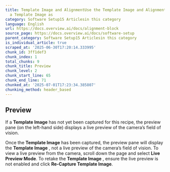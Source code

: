 ```yaml
---
title: Template Image and AlignmentUse the Template Image and Alignment page to capture
  a Template Image as
category: Software Setup15 Articlesin this category
language: English
url: https://docs.overview.ai/docs/alignment-block
source_page: https://docs.overview.ai/docs/software-setup
parent_category: Software Setup15 Articlesin this category
is_individual_article: true
scraped_at: '2025-06-30T17:20:14.333995'
chunk_id: 3ff1def3
chunk_index: 1
total_chunks: 9
chunk_title: Preview
chunk_level: 2
chunk_start_line: 65
chunk_end_line: 71
chunked_at: '2025-07-01T17:23:34.385807'
chunking_method: header_based
---
```


## Preview

If a **Template Image** has not yet been captured for this recipe, the preview pane \(on the left-hand side\) displays a live preview of the camera’s field of vision.

Once the **Template Image** has been captured, the preview pane will display the **Template Image** , not a live preview of the camera’s field of vision. To view a live preview from the camera, scroll down the page and select **Live Preview Mode**. To retake the **Template Image** , ensure the live preview is not enabled and click **Re-Capture Template Image**.
